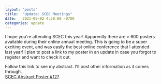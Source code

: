 ```yaml
---
layout: "posts"
title:  "Update: SCEC Meetings"
date:   2021-09-02 4:20:00 -0700
categories: update
---
```


I hope you're attending SCEC this year! Apparently there are > 600 posters available during their online annual meeting. This is going to be a super exciting event, and was easily the best online conference that I attended last year! I plan to post a link to my poster in an update in case you forgot to register and want to check it out.

Follow this link to see my abstract. I'll post other information as it comes through.  
[SCEC Abstract Poster #127](https://www.scec.org/publication/11130). 
